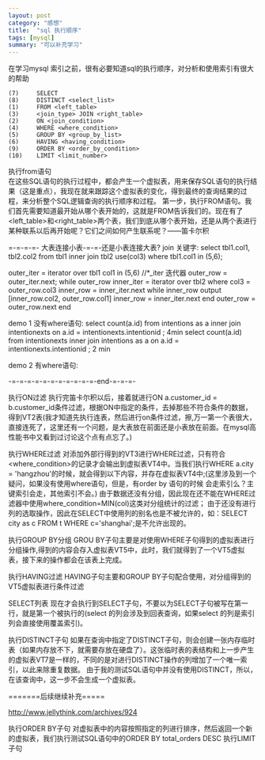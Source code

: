 ```yaml
---
layout: post
category: "感想"
title:  "sql 执行顺序"
tags: [mysql]
summary: "可以补充学习"
---
```


在学习mysql 索引之前，很有必要知道sql的执行顺序，对分析和使用索引有很大的帮助

```
(7)     SELECT 
(8)     DISTINCT <select_list>
(1)     FROM <left_table>
(3)     <join_type> JOIN <right_table>
(2)     ON <join_condition>
(4)     WHERE <where_condition>
(5)     GROUP BY <group_by_list>
(6)     HAVING <having_condition>
(9)     ORDER BY <order_by_condition>
(10)    LIMIT <limit_number>
```
执行from语句   
在这些SQL语句的执行过程中，都会产生一个虚拟表，用来保存SQL语句的执行结果（这是重点），我现在就来跟踪这个虚拟表的变化，得到最终的查询结果的过程，来分析整个SQL逻辑查询的执行顺序和过程。
第一步，执行FROM语句。我们首先需要知道最开始从哪个表开始的，这就是FROM告诉我们的。现在有了<left_table>和<right_table>两个表，我们到底从哪个表开始，还是从两个表进行某种联系以后再开始呢？它们之间如何产生联系呢？——笛卡尔积

 =-=-=-=- 大表连接小表-=-=-还是小表连接大表?
 join 关键字:
 select tbl1.col1, tbl2.col2 from tbl1 inner join tbl2 use(col3)
 where tbl1.col1 in (5,6);

 outer_iter = iterator over tbl1 col1 in (5,6)      //*_iter 迭代器
 outer_row = outer_iter.next;
 while outer_row
     inner_iter = iterator over tbl2 where col3 = outer_row.col3
     inner_row = inner_iter.next
     while inner_row
         output [inner_row.col2, outer_row.col1]
         inner_row = inner_iter.next
     end
     outer_row = outer_row.next
 end



 demo 1 没有where语句:
     select count(a.id) from intentions as a inner join intentionexts on a.id = intentionexts.intentionid ; 4min
     select count(a.id) from intentionexts  inner join intentions as a on a.id = intentionexts.intentionid ; 2 min

 demo 2 有where语句:




 -=-=-=-=-=-=-=-=-=-=-=-end-=-=-=-

执行ON过滤
执行完笛卡尔积以后，接着就进行ON a.customer_id = b.customer_id条件过滤，根据ON中指定的条件，去掉那些不符合条件的数据，得到VT2表(我才知道先执行连表，然后进行on条件过滤，擦,万一第一个表很大，直接连死了，这里还有一个问题，是大表放在前面还是小表放在前面。在mysql高性能书中又看到过讨论这个点有点忘了。)

执行WHERE过滤
对添加外部行得到的VT3进行WHERE过滤，只有符合<where_condition>的记录才会输出到虚拟表VT4中。当我们执行WHERE a.city = 'hangzhou'的时候，就会得到以下内容，并存在虚拟表VT4中;(这里涉及到一个疑问，如果没有使用where语句，但是，有order by 语句的时候 会走索引么？主键索引会走，其他索引不会。)
	由于数据还没有分组，因此现在还不能在WHERE过滤器中使用where_condition=MIN(col)这类对分组统计的过滤；
	由于还没有进行列的选取操作，因此在SELECT中使用列的别名也是不被允许的，如：SELECT city as c FROM t WHERE c='shanghai';是不允许出现的。

执行GROUP BY分组
GROU BY子句主要是对使用WHERE子句得到的虚拟表进行分组操作,得到的内容会存入虚拟表VT5中，此时，我们就得到了一个VT5虚拟表，接下来的操作都会在该表上完成。

执行HAVING过滤
HAVING子句主要和GROUP BY子句配合使用，对分组得到的VT5虚拟表进行条件过滤

SELECT列表
现在才会执行到SELECT子句，不要以为SELECT子句被写在第一行，就是第一个被执行的(select 的列会涉及到回表查询，如果select 的列是索引列会直接使用覆盖索引)。

执行DISTINCT子句
如果在查询中指定了DISTINCT子句，则会创建一张内存临时表（如果内存放不下，就需要存放在硬盘了）。这张临时表的表结构和上一步产生的虚拟表VT7是一样的，不同的是对进行DISTINCT操作的列增加了一个唯一索引，以此来除重复数据。
由于我的测试SQL语句中并没有使用DISTINCT，所以，在该查询中，这一步不会生成一个虚拟表。

=======后续继续补充=====

http://www.jellythink.com/archives/924

执行ORDER BY子句
对虚拟表中的内容按照指定的列进行排序，然后返回一个新的虚拟表，我们执行测试SQL语句中的ORDER BY total_orders DESC
执行LIMIT子句

